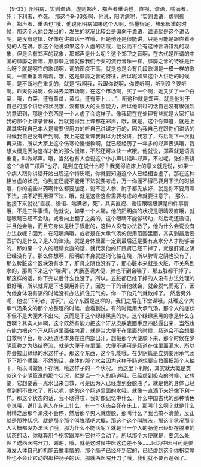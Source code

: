 【9-33】阳明病，实则谵语，虚则郑声，郑声者重语也，直视，谵语，喘满者，死；下利者，亦死。
那这个9-33条啊，他说，阳明病呢，“实则谵语，虚则郑声，郑声者，重语也”哦，他说阳明病如果这个人啊，热量很足，热邪很重的时候，那这个人他会发出的，发生的状况比较会是偏向于谵语，谵语就是这个讲话呢，是没有逻辑，好像在讲疯话一样哦，但是他还是很能讲，只是可能是跟你看不见的人在讲。那这个他说如果这个人虚的话哦，他反而不会有这种言语错乱的现象，但是会有郑声的现象，那郑声是什么呢？这个郑卫之音啊，在古代是所谓的中国的靡靡之音嘛，那靡靡之音就像我们今天的流行音乐一样，靡靡之音的特征是什么呀？就是啊它的歌词啊，词的密度不高，就是总是会有几段歌词是一模一样的歌词，一直重复着唱着，哦，这是靡靡之音的特征，所以呢如果这个人讲话的时候啊，是不断地在重复的，就是“我啊我，我跟你说啊，你要听啊，听到没？要听啊。昨天你妈啊，你妈去菜市场啊，在这个市场啊，买了一个啊，她又买了一个白菜，哦，白菜，还有黄瓜，黄瓜，还有萝卜……”，哦这种就是郑声，就是他对于自己的那个讲话的状况哦，没有很大的关照能力，所以他讲过的话自己没有很强烈的意识到，那这个东西是一个人虚了会这样子。像我现在在处理有些就是大家打给我的那个上课录音稿，我就觉得我上课都在郑声，哦，就是，这个你知道，就是上课其实我自己本人是需要很用力的听自己讲课才行的，因为我自己在跟你们讲话的时候我自己没有听到啊，我上完这堂课我就以为我没讲，我忘了，然后呢下一次就再来讲，所以大家上这个伤寒论慢慢教啊，就已经经历了一年多的郑声表演哦，我想大概是因为这样才教的那么慢嘛，不然还可以快一点哦。他就说，郑声就是语言重复，叫做郑声。哦，当然也有人会说这个小小声讲话叫郑声，不过呢，张仲景讲这个“谵语”“郑声”也好，是到底在说什么呀？我觉得临床上的意义就是说，如果一个病人跟你讲话开始出现这个特质哦，你就要知道这个人已经相当虚了，那在这种相当虚的状况，你到底还能不能用下法就要考虑，万一你逼不得已要用下法的时候哦，你的这些补药啊什么都要加足，说不定人参、附子都先放好，就是你不要用寒下法，搞不好要用温下法，哦，就是这些这些需要考虑的点就要注意了。
那么，他接下来就说“直视、谵语、喘满者，死”，其实直视、谵语跟喘跟满是四件事情哦，不是三件事情，他就说，如果一个人哪，他的阳明病的状况是眼睛发直哦，就是眼睛已经不会动，或者向上翻了之类的，这个眼睛不能够转动，然后呢还谵语，并且他会喘，而且它身体是肚子很胀的，这种人没有办法救了，他为什么会说没有办法救呢？因为，在阳明病哦，或者是在大承气汤的使用范围里面，其实到最后要固护的是什么？是人的津液。就是身体里面一定到最后还是要有点水分人才能够活的，那如果一个人的眼睛发直的话，就代表他的肝跟肾已经干掉了，就是肝肾之阴已经没有了。那么你想啊，阳明病本身就是消化轴在烧，所以脾胃之阴也没有了，那么脾脏这个区块没有水了，肝肾之阴也没有了，那心脏本来就是火脏，不关系到水的，那剩下来这个“喘满”，大肠塞满大便，肺也干到会喘了，那五脏都干掉了。那这样的话，你下完以后什么也没了。所以，五脏都已经干掉的人没有办法处理的很好哦，所以就算是下也要用补药了，因为一下的话他就会，就会脱气而死了，因为他身体没有阴的时候没有办法抓住元气的，你一下他元气就散掉了。
然后另外呢，他说“下利者，亦死”，这个东西是这样的，我们之后在下堂课哦，处理这个大承气汤条文的那个总整理的时候，会看到说，有的时候用大承气汤，那个人的症状不但不是大便大不出来，反而是下这个绿绿黑黑的水，这个绿绿黑黑的水是什么东西啊？其实人体啊，这个既然有能力把这个汗从皮肤表面手足四肢逼出来，当然也有能力把这个汗从肠道里面往内灌，就是当大便干在里面的时候，肠道会不会想要自救啊？会，所以肠道也本身在往内部出汗，想把那个大便顺下来，那个时候在少阴篇称之为热结旁流，就是大便干在里面，大便不通可是肠道在往里面灌水，所以你会拉出绿绿的水这样子。那这个东西，这个机能哦，在少阴篇是立刻要用承气汤下下那个燥屎，不然的话，身体的那个水会因为这样子肠道想要自救而把那个人抽干，所以叫做急下存阴，哦这样子的一个状况。
而这里下利呢，其实就大概是类似这个少阴篇说的那个状况，就是当一个人的肠道哦，已经虚到极点的时候，它想要，它想要丢一点水出来自救，可是因为人已经虚到会脱液了，就是他的身体已经虚到抓不住水了，所以呢，他的这个肠道里面的水哦，就像一直滴下来好像下利一样。那这个状态的话，我不晓得哎，我好像记忆中什么，什么中国古代的那种情色小说哦，说什么男人在床上什么，有一个状态会死在床上，那叫什么啊？就是什么射精之后那个津液不会停，然后那个男人就虚脱，那叫什么？我也搞不清楚，反正就是那种状况，就是那个那个叫脱精吧大概，那这个这个叫脱液，那这个状况那个人大概都没办法活了哦。那为什么不能活呢？就是当一个人的肠道已经处在脱液的状态的话，你就算用个枳实跟厚朴它也不会动了。所以那个大便就是，要怎么处理？送西医院开刀，谢谢，哦，就是这时候中医这边差不多……因为中医用药是要激发人体自己的机能去做事情的，那个肠子已经坏到它的，已经虚到这个你枳实厚朴也不会让它动的那种肠子的话，那就西医院开刀了哦，我们就不要再逞强了。
